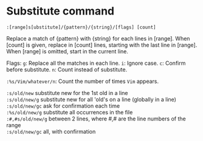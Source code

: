 # Substitute command

```
:[range]s[ubstitute]/{pattern}/{string}/[flags] [count]
```

Replace a match of {pattern} with {string} for each lines in [range]. When [count] is given, replace in [count] lines, starting with the last line in [range]. When [range] is omitted, start in the current line.

Flags: 
`g`: Replace all the matches in each line.
`i`: Ignore case.
`c`: Confirm before substitute.
`n`: Count instead of substitute.

`:%s/Vim/whatever/n`: Count the number of times `Vim` appears.

`:s/old/new`	substitute new for the 1st old in a line  
`:s/old/new/g`	substitute new for all 'old's on a line (globally in a line)    
`:s/old/new/gc`	ask for confirmation each time  
`:%s/old/new/g`	substitute all occurrences in the file   
`:#,#s/old/new/g`	between 2 lines, where #,# are the line numbers of the range  
`:s/old/new/gc`	all, with confirmation



